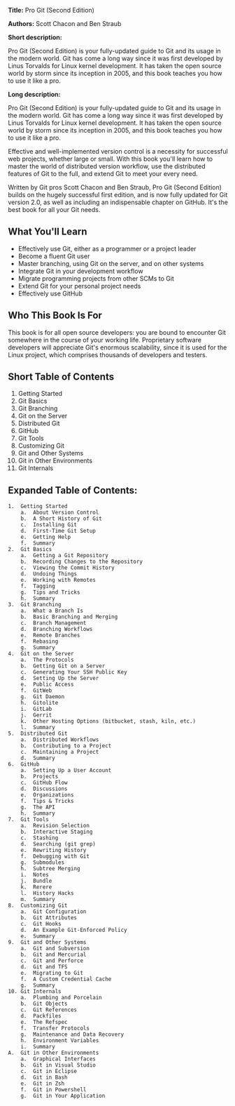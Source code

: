 **Title:** Pro Git (Second Edition)

**Authors:** Scott Chacon and Ben Straub

**Short description:**

Pro Git (Second Edition) is your fully-updated guide to Git and its usage in the modern world. Git has come a long way since it was first developed by Linus Torvalds for Linux kernel development. It has taken the open source world by storm since its inception in 2005, and this book teaches you how to use it like a pro.

**Long description:**

Pro Git (Second Edition) is your fully-updated guide to Git and its usage in the modern world. Git has come a long way since it was first developed by Linus Torvalds for Linux kernel development. It has taken the open source world by storm since its inception in 2005, and this book teaches you how to use it like a pro.

Effective and well-implemented version control is a necessity for successful web projects, whether large or small. With this book you'll learn how to master the world of distributed version workflow, use the distributed features of Git to the full, and extend Git to meet your every need.

Written by Git pros Scott Chacon and Ben Straub, Pro Git (Second Edition) builds on the hugely successful first edition, and is now fully updated for Git version 2.0, as well as including an indispensable chapter on GitHub. It's the best book for all your Git needs.

## What You'll Learn

* Effectively use Git, either as a programmer or a project leader
* Become a fluent Git user
* Master branching, using Git on the server, and on other systems
* Integrate Git in your development workflow
* Migrate programming projects from other SCMs to Git
* Extend Git for your personal project needs
* Effectively use GitHub

## Who This Book Is For

This book is for all open source developers: you are bound to encounter Git somewhere in the course of your working life. Proprietary software developers will appreciate Git's enormous scalability, since it is used for the Linux project, which comprises thousands of developers and testers.


## Short Table of Contents

1.	Getting Started
2.	Git Basics
3.	Git Branching
4.	Git on the Server
5.	Distributed Git
6.	GitHub
7.	Git Tools
8.	Customizing Git
9.	Git and Other Systems
10.	Git in Other Environments
11.	Git Internals

## Expanded Table of Contents:

```
1.	Getting Started
    a.	About Version Control
    b.	A Short History of Git
    c.	Installing Git
    d.	First-Time Git Setup
    e.	Getting Help
    f.	Summary
2.	Git Basics
    a.	Getting a Git Repository
    b.	Recording Changes to the Repository
    c.	Viewing the Commit History
    d.	Undoing Things
    e.	Working with Remotes
    f.	Tagging
    g.	Tips and Tricks
    h.	Summary
3.	Git Branching
    a.	What a Branch Is
    b.	Basic Branching and Merging
    c.	Branch Management
    d.	Branching Workflows
    e.	Remote Branches
    f.	Rebasing
    g.	Summary
4.	Git on the Server
    a.	The Protocols
    b.	Getting Git on a Server
    c.	Generating Your SSH Public Key
    d.	Setting Up the Server
    e.	Public Access
    f.	GitWeb
    g.	Git Daemon
    h.	Gitolite
    i.	GitLab
    j.	Gerrit
    k.	Other Hosting Options (bitbucket, stash, kiln, etc.)
    l.	Summary
5.	Distributed Git
    a.	Distributed Workflows
    b.	Contributing to a Project
    c.	Maintaining a Project
    d.	Summary
6.	GitHub
    a.	Setting Up a User Account
    b.	Projects
    c.	GitHub Flow
    d.	Discussions
    e.	Organizations
    f.	Tips & Tricks
    g.	The API
    h.	Summary
7.	Git Tools
    a.	Revision Selection
    b.	Interactive Staging
    c.	Stashing
    d.	Searching (git grep)
    e.	Rewriting History
    f.	Debugging with Git
    g.	Submodules
    h.	Subtree Merging
    i.	Notes
    j.	Bundle
    k.	Rerere
    l.	History Hacks
    m.	Summary
8.	Customizing Git
    a.	Git Configuration
    b.	Git Attributes
    c.	Git Hooks
    d.	An Example Git-Enforced Policy
    e.	Summary
9.	Git and Other Systems
    a.	Git and Subversion
    b.	Git and Mercurial
    c.	Git and Perforce
    d.	Git and TFS
    e.	Migrating to Git
    f.	A Custom Credential Cache
    g.	Summary
10.	Git Internals
    a.	Plumbing and Porcelain
    b.	Git Objects
    c.	Git References
    d.	Packfiles
    e.	The Refspec
    f.	Transfer Protocols
    g.	Maintenance and Data Recovery
    h.	Environment Variables
    i.	Summary
A.	Git in Other Environments
    a.	Graphical Interfaces
    b.	Git in Visual Studio
    c.	Git in Eclipse
    d.	Git in Bash
    e.	Git in Zsh
    f.	Git in Powershell
    g.	Git in Your Application
```
